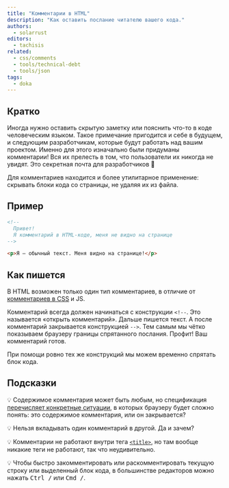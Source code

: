 ```yaml
---
title: "Комментарии в HTML"
description: "Как оставить послание читателю вашего кода."
authors:
  - solarrust
editors:
  - tachisis
related:
  - css/comments
  - tools/technical-debt
  - tools/json
tags:
  - doka
---
```


## Кратко

Иногда нужно оставить скрытую заметку или пояснить что-то в коде человеческим языком. Такое примечание пригодится и себе в будущем, и следующим разработчикам, которые будут работать над вашим проектом. Именно для этого изначально были придуманы комментарии! Вся их прелесть в том, что пользователи их никогда не увидят. Это секретная почта для разработчиков 🤫

Для комментариев находится и более утилитарное применение: скрывать блоки кода со страницы, не удаляя их из файла.

## Пример

```html
<!--
  Привет!
  Я комментарий в HTML-коде, меня не видно на странице
-->

<p>Я — обычный текст. Меня видно на странице!</p>
```

## Как пишется

В HTML возможен только один тип комментариев, в отличие от [комментариев в CSS](/css/comments/) и JS.

Комментарий всегда должен начинаться с конструкции `<!--`. Это называется «открыть комментарий». Дальше пишется текст. А после комментарий закрывается конструкцией `-->`. Тем самым мы чётко показываем браузеру границы спрятанного послания. Профит! Ваш комментарий готов.

При помощи ровно тех же конструкций мы можем временно спрятать блок кода.

## Подсказки

💡 Содержимое комментария может быть любым, но спецификация [перечисляет конкретные ситуации](https://html.spec.whatwg.org/multipage/syntax.html#comments), в которых браузеру будет сложно понять: это содержимое комментария, или он закрывается?

💡 Нельзя вкладывать один комментарий в другой. Да и зачем?

💡 Комментарии не работают внутри тега [`<title>`](/html/title/), но там вообще никакие теги не работают, так что неудивительно.

💡 Чтобы быстро закомментировать или раскомментировать текущую строку или выделенный блок кода, в большинстве редакторов можно нажать <kbd>Ctrl /</kbd> или <kbd>Cmd /</kbd>.
